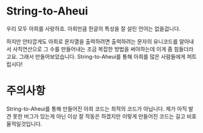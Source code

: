 # String-to-Aheui

우리 모두 아희를 사랑하죠. 아희만큼 한글의 특성을 잘 살린 언어는 없을겂니다.

하지만 안타깝게도 아희로 문자열을 출력하려면 출력하려는 문자의 유니코드를 알아내서 사칙연산으로 그 수를 만들어내는 조금 복잡한 방법을 써야하는데 이게 좀 힘들더라고요.
그래서 만들어보았습니다. String-to-Aheui를 통해 아희를 많은 사람들에게 퍼트립시다!

# 주의사항

String-to-Aheui를 통해 만들어진 아희 코드는 최적의 코드가 아닙니다.
제가 아직 발견 못한 버그가 있는게 아닌 이상 잘 작동은 하겠지만 이렇게 만들어진 코드는 길고 비효율적일것입니다.
